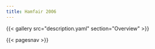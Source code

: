 ```yaml
---
title: Hamfair 2006
---
```


{{< gallery src="description.yaml" section="Overview" >}}

{{< pagesnav >}}
